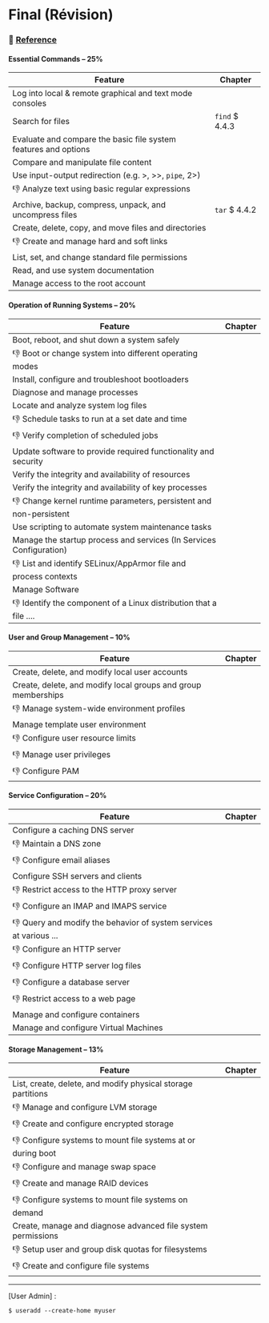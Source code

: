 # Final (Révision)



### :bookmark: [Reference](REFERENCES.md)



#### Essential Commands – 25%

|   Feature                                                           | Chapter                                       |
|---------------------------------------------------------------------|-----------------------------------------------|
| Log into local & remote graphical and text mode consoles            |                                               |
| Search for files                                                    | `find` $ 4.4.3                                |
| Evaluate and compare the basic file system features and options     |                                               |
| Compare and manipulate file content                                 |                                               |
| Use input-output redirection (e.g. >, >>, <code>pipe</code>, 2>)    |                                               |
| :-1: Analyze text using basic regular expressions                   |                                               |
| Archive, backup, compress, unpack, and uncompress files             | `tar` $ 4.4.2                                 |
| Create, delete, copy, and move files and directories                |                                               |
| :-1: Create and manage hard and soft links                           |                                               |
| List, set, and change standard file permissions                     |                                               |
| Read, and use system documentation                                  |                                               |
| Manage access to the root account                                   |                                               |

#### Operation of Running Systems – 20%

|   Feature                                                           | Chapter                                       |
|---------------------------------------------------------------------|-----------------------------------------------|
| Boot, reboot, and shut down a system safely                         |                                               |
| :-1: Boot or change system into different operating modes           |                                               |
| Install, configure and troubleshoot bootloaders                     |                                               |
| Diagnose and manage processes                                       |                                               |
| Locate and analyze system log files                                 |                                               |
| :-1: Schedule tasks to run at a set date and time                   |                                               |
| :-1: Verify completion of scheduled jobs                            |                                               |
| Update software to provide required functionality and security      |                                               |
| Verify the integrity and availability of resources                  |                                               |
| Verify the integrity and availability of key processes              |                                               |
| :-1: Change kernel runtime parameters, persistent and non-persistent|                                               |
| Use scripting to automate system maintenance tasks                  |                                               |
| Manage the startup process and services (In Services Configuration) |                                               |
| :-1: List and identify SELinux/AppArmor file and process contexts   |                                               |
| Manage Software                                                     |                                               |
| :-1: Identify the component of a Linux distribution that a file ....|                                               |

#### User and Group Management – 10%

|   Feature                                                           | Chapter                                       |
|---------------------------------------------------------------------|-----------------------------------------------|
| Create, delete, and modify local user accounts                      |                                               |
| Create, delete, and modify local groups and group memberships       |                                               |
| :-1: Manage system-wide environment profiles                        |                                               |
| Manage template user environment                                    |                                               |
| :-1: Configure user resource limits                                 |                                               |
| :-1: Manage user privileges                                         |                                               |
| :-1: Configure PAM                                                  |                                               |

#### Service Configuration – 20%

|   Feature                                                           | Chapter                                       |
|---------------------------------------------------------------------|-----------------------------------------------|
| Configure a caching DNS server                                      |                                               |
| :-1: Maintain a DNS zone                                            |                                               |
| :-1: Configure email aliases                                        |                                               |
| Configure SSH servers and clients                                   |                                               |
| :-1: Restrict access to the HTTP proxy server                       |                                               |
| :-1: Configure an IMAP and IMAPS service                            |                                               |
| :-1: Query and modify the behavior of system services at various ...|                                               |
| :-1: Configure an HTTP server                                       |                                               |
| :-1: Configure HTTP server log files                                |                                               |
| :-1: Configure a database server                                    |                                               |
| :-1: Restrict access to a web page                                  |                                               |
| Manage and configure containers                                     |                                               |
| Manage and configure Virtual Machines                               |                                               |

#### Storage Management – 13%

|   Feature                                                           | Chapter                                       |
|---------------------------------------------------------------------|-----------------------------------------------|
| List, create, delete, and modify physical storage partitions        |                                               |
| :-1: Manage and configure LVM storage                               |                                               |
| :-1: Create and configure encrypted storage                         |                                               |
| :-1: Configure systems to mount file systems at or during boot      |                                               |
| :-1: Configure and manage swap space                                |                                               |
| :-1: Create and manage RAID devices                                 |                                               |
| :-1: Configure systems to mount file systems on demand              |                                               |
| Create, manage and diagnose advanced file system permissions        |                                               |
| :-1: Setup user and group disk quotas for filesystems               |                                               |
| :-1: Create and configure file systems                              |                                               |

<hr>


[User Admin] :

```
$ useradd --create-home myuser 
```


